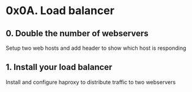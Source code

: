 # 0x0A. Load balancer

## 0. Double the number of webservers
Setup two web hosts and add header to show which host is responding

## 1. Install your load balancer
Install and configure haproxy to distribute traffic to two webservers
